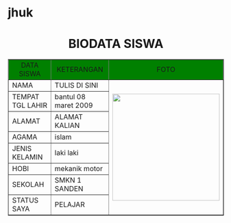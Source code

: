 # jhuk<html>
<head
       <title>  </title>
</head>
<body>
        <h1 align="center">BIODATA SISWA</h1>
		<table border="1" cellspacing="0" align="center" cellpadding="5" width="800">  
		<tr align="center" bgcolor="green">
		          <td>DATA SISWA</td>
				  <td>KETERANGAN</td>
				  <td>FOTO</td>
		</tr>
		<tr>
		          <td width="500">NAMA</td>
				  <td width="600">TULIS DI SINI</td>
				  <td width="200"rowspan="8"><img src="FOTO.JPG" width="250" </td>
		</tr>  
		<tr>
		          <td>TEMPAT TGL LAHIR</td>
				  <td>bantul 08 maret 2009</td>
		</tr>
		<tr>
		          <td>ALAMAT</td>
				  <td>ALAMAT KALIAN</td>
		</tr>
		<tr>
		          <td>AGAMA</td>
				  <td>islam</td>
		</tr>
		<tr>
		          <td>JENIS KELAMIN</td>
				  <td>laki laki</td>
		</tr>
		<tr>
		          <td>HOBI</td>
				  <td>mekanik motor</td>
		</tr>
		<tr>
		          <td>SEKOLAH</td>
				  <td>SMKN 1 SANDEN</td>
		</tr>
		<tr>
		          <td>STATUS SAYA</td>
				  <td>PELAJAR</td>
		</tr>
</body>
</html>
